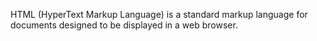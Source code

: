HTML (HyperText Markup Language) is a standard markup language for documents designed to be displayed in a web browser.
